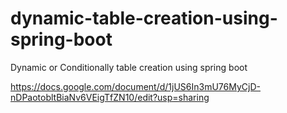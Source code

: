 # dynamic-table-creation-using-spring-boot
Dynamic or Conditionally table creation using spring boot

https://docs.google.com/document/d/1jUS6In3mU76MyCjD-nDPaotobltBiaNv6VEigTfZN10/edit?usp=sharing
